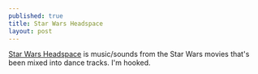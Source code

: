 ```yaml
---
published: true
title: Star Wars Headspace
layout: post
---
```

[Star Wars Headspace](http://www.starwarsheadspace.com) is music/sounds from the Star Wars movies that's been mixed into dance tracks. I'm hooked.